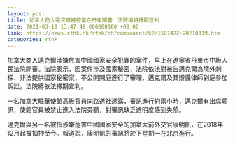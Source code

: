 ```yaml
---
layout: post
title: 加拿大商人邁克爾被控案在丹東開審　法院稱將擇期宣判
date: 2021-03-19 13:47:48.000000000 +08:00
link: https://news.rthk.hk/rthk/ch/component/k2/1581472-20210319.htm
categories: rthk
---
```


加拿大商人邁克爾涉嫌危害中國國家安全犯罪的案件，早上在遼寧省丹東市中級人民法院開審。法院表示，因案件涉及國家秘密，法院依法對被告邁克爾為境外刺探、非法提供國家秘密案，不公開開庭進行了審理，邁克爾及其辯護律師到庭參加訴訟，法院將依法擇期宣判。

一名加拿大駐華使館高級官員向路透社透露，審訊進行約兩小時，邁克爾有出席聆訊，使館官員被禁止進入法院旁聽，對審訊缺乏透明度感到失望。

邁克爾與另一名被指涉嫌危害中國國家安全的加拿大前外交官康明凱，在2018年12月起被扣押至今。報道說，康明凱的審訊將於下星期一在北京進行。
